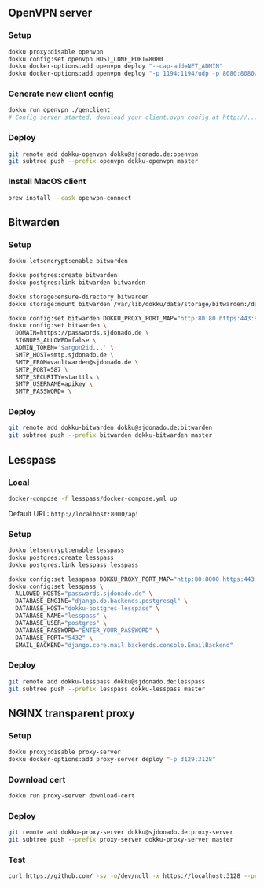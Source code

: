 ## OpenVPN server

### Setup
```bash
dokku proxy:disable openvpn
dokku config:set openvpn HOST_CONF_PORT=8080
dokku docker-options:add openvpn deploy "--cap-add=NET_ADMIN"
dokku docker-options:add openvpn deploy "-p 1194:1194/udp -p 8080:8080/tcp"
```

### Generate new client config
```bash
dokku run openvpn ./genclient
# Config server started, download your client.ovpn config at http://...
```

### Deploy
```bash
git remote add dokku-openvpn dokku@sjdonado.de:openvpn
git subtree push --prefix openvpn dokku-openvpn master
```

### Install MacOS client
```bash
brew install --cask openvpn-connect
```

## Bitwarden

### Setup
```bash
dokku letsencrypt:enable bitwarden

dokku postgres:create bitwarden
dokku postgres:link bitwarden bitwarden

dokku storage:ensure-directory bitwarden
dokku storage:mount bitwarden /var/lib/dokku/data/storage/bitwarden:/data

dokku config:set bitwarden DOKKU_PROXY_PORT_MAP="http:80:80 https:443:80"
dokku config:set bitwarden \
  DOMAIN=https://passwords.sjdonado.de \
  SIGNUPS_ALLOWED=false \
  ADMIN_TOKEN='$argon2id...' \
  SMTP_HOST=smtp.sjdonado.de \
  SMTP_FROM=vaultwarden@sjdonado.de \
  SMTP_PORT=587 \
  SMTP_SECURITY=starttls \
  SMTP_USERNAME=apikey \
  SMTP_PASSWORD= \
```

### Deploy
```bash
git remote add dokku-bitwarden dokku@sjdonado.de:bitwarden
git subtree push --prefix bitwarden dokku-bitwarden master
```

## Lesspass

### Local
```bash
docker-compose -f lesspass/docker-compose.yml up
```
Default URL: `http://localhost:8000/api`

### Setup
```bash
dokku letsencrypt:enable lesspass
dokku postgres:create lesspass
dokku postgres:link lesspass lesspass

dokku config:set lesspass DOKKU_PROXY_PORT_MAP="http:80:8000 https:443:8000"
dokku config:set lesspass \
  ALLOWED_HOSTS="passwords.sjdonado.de" \
  DATABASE_ENGINE="django.db.backends.postgresql" \
  DATABASE_HOST="dokku-postgres-lesspass" \
  DATABASE_NAME="lesspass" \
  DATABASE_USER="postgres" \
  DATABASE_PASSWORD="ENTER_YOUR_PASSWORD" \
  DATABASE_PORT="5432" \
  EMAIL_BACKEND="django.core.mail.backends.console.EmailBackend"
```

### Deploy
```bash
git remote add dokku-lesspass dokku@sjdonado.de:lesspass
git subtree push --prefix lesspass dokku-lesspass master
```

## NGINX transparent proxy

### Setup
```bash
dokku proxy:disable proxy-server
dokku docker-options:add proxy-server deploy "-p 3129:3128"
```

### Download cert
```bash
dokku run proxy-server download-cert
```

### Deploy
```bash
git remote add dokku-proxy-server dokku@sjdonado.de:proxy-server
git subtree push --prefix proxy-server dokku-proxy-server master
```

### Test
```bash
curl https://github.com/ -sv -o/dev/null -x https://localhost:3128 --proxy-insecure
```
